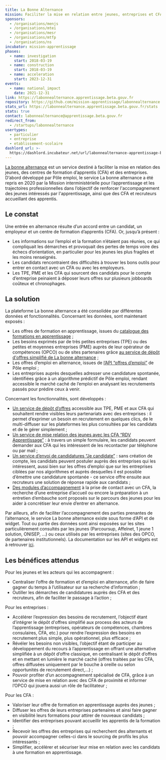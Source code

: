 ```yaml
---
title: La Bonne Alternance
mission: Faciliter la mise en relation entre jeunes, entreprises et CFA test
sponsors:
  - /organisations/menjs
  - /organisations/mtei
  - /organisations/mesr
  - /organisations/mtfp
  - /organisations/ns
incubator: mission-apprentissage
phases:
  - name: investigation
    start: 2018-03-19
  - name: construction
    start: 2018-03-19
  - name: acceleration
    start: 2023-12-31
events:
  - name: national_impact
    date: 2021-12-31
link: https://labonnealternance.apprentissage.beta.gouv.fr
repository: https://github.com/mission-apprentissage/labonnealternance
stats_url: https://labonnealternance.apprentissage.beta.gouv.fr/stats
stats: true
contact: labonnealternance@apprentissage.beta.gouv.fr
redirect_from:
  - /startups/labonnealternance
usertypes:
  - particulier
  - entreprise
  - etablissement-scolaire
dashlord_url: >-
  https://dashlord.incubateur.net/url/labonnealternance-apprentissage-beta-gouv-fr/
---
```

[La bonne alternance](https://labonnealternance.apprentissage.beta.gouv.fr/) est un service destiné à faciliter la mise en relation des jeunes, des centres de formation d’apprentis (CFA) et des entreprises. D’abord développé par Pôle emploi, le service La bonne alternance a été repris en 2020 par la Mission interministérielle pour l’apprentissage et les trajectoires professionnelles dans l’objectif de renforcer l'accompagnement des jeunes intéressés par l'apprentissage, ainsi que des CFA et recruteurs accueillant des apprentis.

## Le constat

Une entrée en alternance résulte d’un accord entre un candidat, un employeur et un centre de formation d’apprentis (CFA). Or, jusqu’à présent :
- Les informations sur l’emploi et la formation n’étaient pas réunies, ce qui compliquait les démarches et provoquait des pertes de temps voire des échecs d’orientation, en particulier pour les jeunes les plus fragiles et les moins renseignés.
- Les candidats rencontraient des difficultés à trouver les bons outils pour entrer en contact avec un CFA ou avec les employeurs.
- Les TPE, PME et les CFA qui sourcent des candidats pour le compte d’entreprise peinaient à déposer leurs offres sur plusieurs jobboards coûteux et chronophages.

## La solution

La plateforme La bonne alternance a été consolidée par différentes données et fonctionnalités. 
Concernant les données, sont maintenant exposés : 
- Les offres de formation en apprentissage, issues du [catalogue des formations en apprentissage](https://catalogue.apprentissage.beta.gouv.fr/) ;
- Les besoins exprimés par de très petites entreprises (TPE) ou des petites et moyennes entreprises (PME) auprès de leur opérateur de compétences (OPCO) ou de sites partenaires grâce [au service de dépôt d'offres simplifié de La bonne alternance](https://labonnealternance.apprentissage.beta.gouv.fr/acces-recruteur) ;
- Les offres d’emploi en alternance, issues de [l’API “offres d’emploi”](https://pole-emploi.io/data/api/offres-emploi) de Pôle emploi ;
- Les entreprises auprès desquelles adresser une candidature spontanée, identifiées grâce à un algorithme prédictif de Pôle emploi, rendant accessible le marché caché de l’emploi en analysant les recrutements passés pour prédire ceux à venir.

Concernant les fonctionnalités, sont développés : 
- [Un service de dépôt d’offres](https://mission-apprentissage.gitbook.io/general/les-services-en-devenir/la-recherche-simultanee-dune-formation-et-dun-emploi-en-apprentissage/matcha) accessible aux TPE, PME et aux CFA qui souhaitent rendre visibles leurs partenariats avec des entreprises : il permet d’exprimer un besoin en recrutement en quelques clics, de le multi-diffuser sur les plateformes les plus consultées par les candidats et de le gérer simplement ;
- [Un service de mise relation des jeunes avec les CFA “RDV Apprentissage”](https://mission-apprentissage.gitbook.io/general/les-services-en-devenir/la-recherche-simultanee-dune-formation-et-dun-emploi-en-apprentissage/prise-de-rendez-vous) : à travers un simple formulaire, les candidats peuvent demander aux CFA qui les intéressent de les recontacter par téléphone ou par mail ;
- [Un service d’envoi de candidatures “Je candidate”](https://mission-apprentissage.gitbook.io/general/les-services-en-devenir/la-recherche-simultanee-dune-formation-et-dun-emploi-en-apprentissage/faciliter-et-simplifier-la-mise-en-relation-entre-candidats-et-entreprises) : sans création de compte, les candidats peuvent postuler auprès des entreprises qui les intéressent, aussi bien sur les offres d’emploi que sur les entreprises ciblées par nos algorithmes et auprès desquelles il est possible d’émettre une candidature spontanée - ce service offre ensuite aux recruteurs une solution de réponse rapide aux candidats ;
- [Des modules d’accompagnement](https://mission-apprentissage.gitbook.io/general/les-services-en-devenir/la-recherche-simultanee-dune-formation-et-dun-emploi-en-apprentissage/accompagner-les-futurs-apprentis) à la prise de contact avec un CFA, la recherche d’une entreprise d’accueil ou encore la préparation à un entretien d’embauche sont proposés sur le parcours des jeunes pour les aider à concrétiser leur envie d’entrer en alternance.

Par ailleurs, afin de faciliter l’accompagnement des parties prenantes de l’alternance, le service La bonne alternance existe sous forme d’API et de widget. Tout ou partie des données sont ainsi exposées sur les sites particulièrement consultés par les jeunes (Parcoursup, Affelnet, 1 jeune 1 solution, ONISEP, ...) ou ceux utilisés par les entreprises (sites des OPCO, de partenaires institutionnels). La documentation sur les API et widgets est à retrouver [ici](https://api.gouv.fr/les-api/api-la-bonne-alternance).


## Les bénéfices attendus

Pour les jeunes et les acteurs qui les accompagnent : 
- Centraliser l’offre de formation et d’emploi en alternance, afin de faire gagner du temps à l’utilisateur sur sa recherche d’information ;
- Outiller les démarches de candidatures auprès des CFA et des recruteurs, afin de faciliter le passage à l’action ;

Pour les entreprises : 
- Accélérer l’expression des besoins de recrutement, l’objectif étant d’intégrer le dépôt d'offres simplifié aux process des acteurs de l’apprentissage (entreprises, opérateurs de compétences, chambres consulaires, CFA, etc.) pour rendre l’expression des besoins en recrutement plus simple, plus opérationnel, plus efficace ;
- Révéler les besoins non visibles, l’objectif étant de participer au développement du recours à l’apprentissage en offrant une alternative simplifiée à un dépôt d’offre classique, en centralisant le dépôt d’offres et en mettant en lumière le marché caché (offres traitées par les CFA, offres diffusées uniquement par le bouche à oreille ou selon opportunités de recrutement direct,...) ;
- Pouvoir profiter d’un accompagnement spécialisé de CFA, grâce à un service de mise en relation avec des CFA de proximité et informer l’OPCO qui jouera aussi un rôle de facilitateur ;

Pour les CFA :
- Valoriser leur offre de formation en apprentissage auprès des jeunes ;
- Diffuser les offres de leurs entreprises partenaires et ainsi faire gagner en visibilité leurs formations pour attirer de nouveaux candidats ;
- Identifier des entreprises pouvant accueillir les apprentis de la formation ;
- Recevoir les offres des entreprises qui recherchent des alternants et pouvoir accompagner celles-ci dans le sourcing de profils les plus intéressants ;
- Simplifier, accélérer et sécuriser leur mise en relation avec les candidats à une formation en apprentissage.
